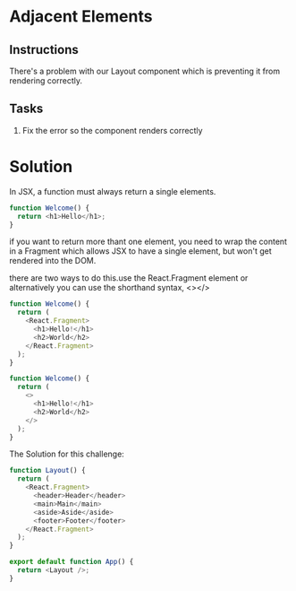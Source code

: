 # Adjacent Elements

## Instructions

There's a problem with our Layout component which is preventing it from rendering correctly.

## Tasks

1. Fix the error so the component renders correctly

# Solution

In JSX, a function must always return a single elements.

```javascript
function Welcome() {
  return <h1>Hello</h1>;
}
```

if you want to return more thant one element, you need to wrap the content in a Fragment which allows JSX to have a single element, but won't get rendered into the DOM.

there are two ways to do this.use the React.Fragment element or alternatively you can use the shorthand syntax, <></>

```javascript
function Welcome() {
  return (
    <React.Fragment>
      <h1>Hello!</h1>
      <h2>World</h2>
    </React.Fragment>
  );
}
```

```javascript
function Welcome() {
  return (
    <>
      <h1>Hello!</h1>
      <h2>World</h2>
    </>
  );
}
```

The Solution for this challenge:

```javascript
function Layout() {
  return (
    <React.Fragment>
      <header>Header</header>
      <main>Main</main>
      <aside>Aside</aside>
      <footer>Footer</footer>
    </React.Fragment>
  );
}

export default function App() {
  return <Layout />;
}
```
